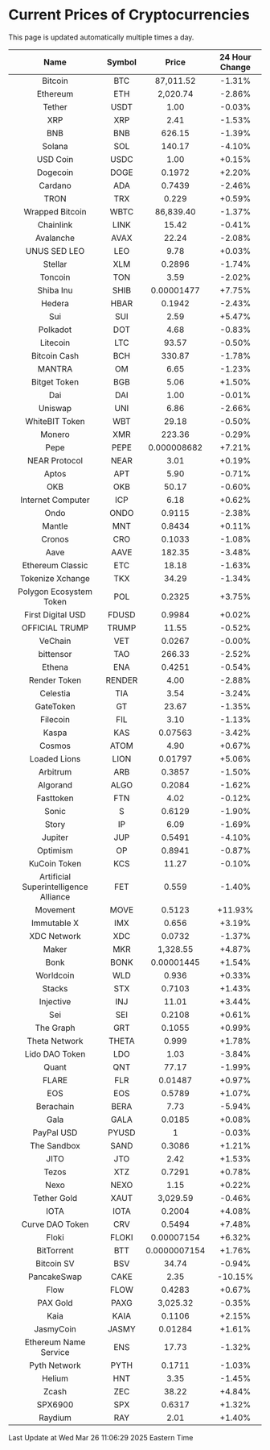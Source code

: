 # Current Prices of Cryptocurrencies
This page is updated automatically multiple times a day.

| Name | Symbol | Price | 24 Hour Change |
| :---: |:---:| :---: | :---: |
| Bitcoin | BTC | 87,011.52 | -1.31% |
| Ethereum | ETH | 2,020.74 | -2.86% |
| Tether | USDT | 1.00 | -0.03% |
| XRP | XRP | 2.41 | -1.53% |
| BNB | BNB | 626.15 | -1.39% |
| Solana | SOL | 140.17 | -4.10% |
| USD Coin | USDC | 1.00 | +0.15% |
| Dogecoin | DOGE | 0.1972 | +2.20% |
| Cardano | ADA | 0.7439 | -2.46% |
| TRON | TRX | 0.229 | +0.59% |
| Wrapped Bitcoin | WBTC | 86,839.40 | -1.37% |
| Chainlink | LINK | 15.42 | -0.41% |
| Avalanche | AVAX | 22.24 | -2.08% |
| UNUS SED LEO | LEO | 9.78 | +0.03% |
| Stellar | XLM | 0.2896 | -1.74% |
| Toncoin | TON | 3.59 | -2.02% |
| Shiba Inu | SHIB | 0.00001477 | +7.75% |
| Hedera | HBAR | 0.1942 | -2.43% |
| Sui | SUI | 2.59 | +5.47% |
| Polkadot | DOT | 4.68 | -0.83% |
| Litecoin | LTC | 93.57 | -0.50% |
| Bitcoin Cash | BCH | 330.87 | -1.78% |
| MANTRA | OM | 6.65 | -1.23% |
| Bitget Token | BGB | 5.06 | +1.50% |
| Dai | DAI | 1.00 | -0.01% |
| Uniswap | UNI | 6.86 | -2.66% |
| WhiteBIT Token | WBT | 29.18 | -0.50% |
| Monero | XMR | 223.36 | -0.29% |
| Pepe | PEPE | 0.000008682 | +7.21% |
| NEAR Protocol | NEAR | 3.01 | +0.19% |
| Aptos | APT | 5.90 | -0.71% |
| OKB | OKB | 50.17 | -0.60% |
| Internet Computer | ICP | 6.18 | +0.62% |
| Ondo | ONDO | 0.9115 | -2.38% |
| Mantle | MNT | 0.8434 | +0.11% |
| Cronos | CRO | 0.1033 | -1.08% |
| Aave | AAVE | 182.35 | -3.48% |
| Ethereum Classic | ETC | 18.18 | -1.63% |
| Tokenize Xchange | TKX | 34.29 | -1.34% |
| Polygon Ecosystem Token | POL | 0.2325 | +3.75% |
| First Digital USD | FDUSD | 0.9984 | +0.02% |
| OFFICIAL TRUMP | TRUMP | 11.55 | -0.52% |
| VeChain | VET | 0.0267 | -0.00% |
| bittensor | TAO | 266.33 | -2.52% |
| Ethena | ENA | 0.4251 | -0.54% |
| Render Token | RENDER | 4.00 | -2.88% |
| Celestia | TIA | 3.54 | -3.24% |
| GateToken | GT | 23.67 | -1.35% |
| Filecoin | FIL | 3.10 | -1.13% |
| Kaspa | KAS | 0.07563 | -3.42% |
| Cosmos | ATOM | 4.90 | +0.67% |
| Loaded Lions | LION | 0.01797 | +5.06% |
| Arbitrum | ARB | 0.3857 | -1.50% |
| Algorand | ALGO | 0.2084 | -1.62% |
| Fasttoken | FTN | 4.02 | -0.12% |
| Sonic | S | 0.6129 | -1.90% |
| Story | IP | 6.09 | -1.69% |
| Jupiter | JUP | 0.5491 | -4.10% |
| Optimism | OP | 0.8941 | -0.87% |
| KuCoin Token | KCS | 11.27 | -0.10% |
| Artificial Superintelligence Alliance | FET | 0.559 | -1.40% |
| Movement | MOVE | 0.5123 | +11.93% |
| Immutable X | IMX | 0.656 | +3.19% |
| XDC Network | XDC | 0.0732 | -1.37% |
| Maker | MKR | 1,328.55 | +4.87% |
| Bonk | BONK | 0.00001445 | +1.54% |
| Worldcoin | WLD | 0.936 | +0.33% |
| Stacks | STX | 0.7103 | +1.43% |
| Injective | INJ | 11.01 | +3.44% |
| Sei | SEI | 0.2108 | +0.61% |
| The Graph | GRT | 0.1055 | +0.99% |
| Theta Network | THETA | 0.999 | +1.78% |
| Lido DAO Token | LDO | 1.03 | -3.84% |
| Quant | QNT | 77.17 | -1.99% |
| FLARE | FLR | 0.01487 | +0.97% |
| EOS | EOS | 0.5789 | +1.07% |
| Berachain | BERA | 7.73 | -5.94% |
| Gala | GALA | 0.0185 | +0.08% |
| PayPal USD | PYUSD | 1 | -0.03% |
| The Sandbox | SAND | 0.3086 | +1.21% |
| JITO | JTO | 2.42 | +1.53% |
| Tezos | XTZ | 0.7291 | +0.78% |
| Nexo | NEXO | 1.15 | +0.22% |
| Tether Gold | XAUT | 3,029.59 | -0.46% |
| IOTA | IOTA | 0.2004 | +4.08% |
| Curve DAO Token | CRV | 0.5494 | +7.48% |
| Floki | FLOKI | 0.00007154 | +6.32% |
| BitTorrent | BTT | 0.0000007154 | +1.76% |
| Bitcoin SV | BSV | 34.74 | -0.94% |
| PancakeSwap | CAKE | 2.35 | -10.15% |
| Flow | FLOW | 0.4283 | +0.67% |
| PAX Gold | PAXG | 3,025.32 | -0.35% |
| Kaia | KAIA | 0.1106 | +2.15% |
| JasmyCoin | JASMY | 0.01284 | +1.61% |
| Ethereum Name Service | ENS | 17.73 | -1.32% |
| Pyth Network | PYTH | 0.1711 | -1.03% |
| Helium | HNT | 3.35 | -1.45% |
| Zcash | ZEC | 38.22 | +4.84% |
| SPX6900 | SPX | 0.6317 | +1.32% |
| Raydium | RAY | 2.01 | +1.40% |

Last Update at Wed Mar 26 11:06:29 2025 Eastern Time